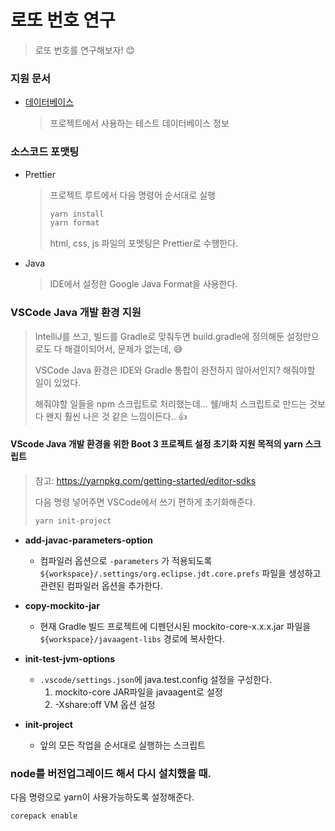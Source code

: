 # 로또 번호 연구

> 로또 번호를 연구해보자! 😊







### 지원 문서

* [데이터베이스](docs/database.md)

  > 프로젝트에서 사용하는 테스트 데이터베이스 정보



### 소스코드 포맷팅

* Prettier

  > 프로젝트 루트에서 다음 명령어 순서대로 실행
  >
  > ```sh
  > yarn install
  > yarn format
  > ```
  >
  > html, css, js 파일의 포멧팅은 Prettier로 수행한다.

* Java

  > IDE에서 설정한 Google Java Format을 사용한다.



### VSCode Java 개발 환경 지원

> IntelliJ를 쓰고, 빌드를 Gradle로 맞춰두면 build.gradle에 정의해둔 설정만으로도 다 해결이되어서, 문제가 없는데, 😅
>
> VSCode Java 환경은 IDE와 Gradle 통합이 완전하지 않아서인지? 해줘야할 일이 있었다. 
>
> 해줘야할 일들을 npm 스크립트로 처리했는데... 쉘/배치 스크립트로 만드는 것보다 왠지 훨씬 나은 것 같은 느낌이든다.. 👍

#### VScode Java 개발 환경을 위한 Boot 3 프로젝트 설정 초기화 지원 목적의 yarn 스크립트

> 참고: https://yarnpkg.com/getting-started/editor-sdks
>
> 다음 명령 넣어주면 VSCode에서 쓰기 편하게 초기화해준다.
>
> ```sh
> yarn init-project
> ```

* **add-javac-parameters-option**

  * 컴파일러 옵션으로 `-parameters` 가 적용되도록 `${workspace}/.settings/org.eclipse.jdt.core.prefs` 파일을 생성하고 관련된 컴파일러 옵션을 추가한다.

* **copy-mockito-jar**

  * 현재 Gradle 빌드 프로젝트에 디펜던시된 mockito-core-x.x.x.jar 파일을  `${workspace}/javaagent-libs` 경로에 복사한다.

* **init-test-jvm-options**

  * `.vscode/settings.json`에 java.test.config 설정을 구성한다.
    1. mockito-core JAR파일을 javaagent로 설정
    2. -Xshare:off VM 옵션 설정

* **init-project**

  * 앞의 모든 작업을 순서대로 실행하는 스크립트




### node를 버전업그레이드 해서 다시 설치했을 때.

다음 명령으로 yarn이 사용가능하도록 설정해준다.

```sh
corepack enable
```



